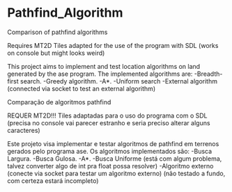 # Pathfind_Algorithm
Comparison of pathfind algorithms


Requires MT2D
Tiles adapted for the use of the program with SDL (works on console but might looks weird)

This project aims to implement and test location algorithms on land generated by the ase program.
The implemented algorithms are:
-Breadth-first search.
-Greedy algorithm.
-A*.
-Uniform search
-External algorithm (connected via socket to test an external algorithm)

Comparação de algoritmos pathfind


REQUER MT2D!!!
Tiles adaptadas para o uso do programa com o SDL (precisa no console vai parecer estranho e seria preciso alterar alguns caracteres)

Este projeto visa implementar e testar algoritmos de pathfind em terrenos gerados pelo programa ase.
Os algoritmos implementados são:
-Busca Largura.
-Busca Gulosa.
-A*.
-Busca Uniforme (está com algum problema, talvez converter algo de int pra float possa resolver)
-Algoritmo externo (conecte via socket para testar um algoritmo externo) (não testado a fundo, com certeza estará incompleto)
